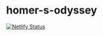 # homer-s-odyssey

[![Netlify Status](https://api.netlify.com/api/v1/badges/0f74dae4-7f6b-4c67-83f6-e224c714003b/deploy-status)](https://app.netlify.com/sites/homers-odyssey/deploys)
